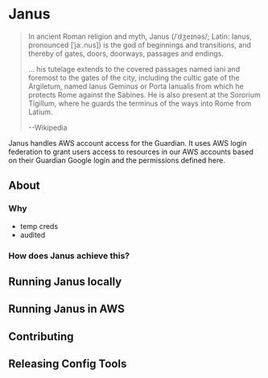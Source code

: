 Janus
=====

> In ancient Roman religion and myth, Janus (/ˈdʒeɪnəs/; Latin: Ianus,
> pronounced [ˈjaː.nus]) is the god of beginnings and transitions, and
> thereby of gates, doors, doorways, passages and endings.
>
> ... his tutelage extends to the covered passages named iani and
> foremost to the gates of the city, including the cultic gate of the
> Argiletum, named Ianus Geminus or Porta Ianualis from which he
> protects Rome against the Sabines. He is also present at the
> Sororium Tigillum, where he guards the terminus of the ways into
> Rome from Latium.
>
> --Wikipedia

Janus handles AWS account access for the Guardian. It uses AWS login
federation to grant users access to resources in our AWS accounts
based on their Guardian Google login and the permissions defined here.


## About

### Why

- temp creds
- audited

### How does Janus achieve this?





## Running Janus locally



## Running Janus in AWS



## Contributing



## Releasing Config Tools